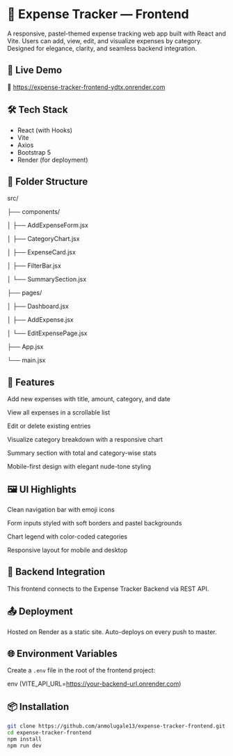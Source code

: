 # 💸 Expense Tracker — Frontend

A responsive, pastel-themed expense tracking web app built with React and Vite. Users can add, view, edit, and visualize expenses by category. Designed for elegance, clarity, and seamless backend integration.

## 🚀 Live Demo

🔗 https://expense-tracker-frontend-ydtx.onrender.com

## 🛠️ Tech Stack

- React (with Hooks)
- Vite
- Axios
- Bootstrap 5
- Render (for deployment)


## 📁 Folder Structure
src/ 

├── components/ 

│  ├── AddExpenseForm.jsx

│  ├── CategoryChart.jsx

│  ├── ExpenseCard.jsx 

│  ├── FilterBar.jsx 

│ └── SummarySection.jsx

├── pages/

│  ├── Dashboard.jsx 

│  ├── AddExpense.jsx 

│  └── EditExpensePage.jsx 

├── App.jsx 

└── main.jsx


## 🧪 Features

Add new expenses with title, amount, category, and date

View all expenses in a scrollable list

Edit or delete existing entries

Visualize category breakdown with a responsive chart

Summary section with total and category-wise stats

Mobile-first design with elegant nude-tone styling


## 🖼️ UI Highlights

Clean navigation bar with emoji icons

Form inputs styled with soft borders and pastel backgrounds

Chart legend with color-coded categories

Responsive layout for mobile and desktop



## 🧩 Backend Integration

This frontend connects to the Expense Tracker Backend via REST API.



## 📤 Deployment

Hosted on Render as a static site. Auto-deploys on every push to master.




## 🌐 Environment Variables

Create a `.env` file in the root of the frontend project:

env
(VITE_API_URL=https://your-backend-url.onrender.com)


## 📦 Installation

```bash
git clone https://github.com/anmolugale13/expense-tracker-frontend.git
cd expense-tracker-frontend
npm install
npm run dev



